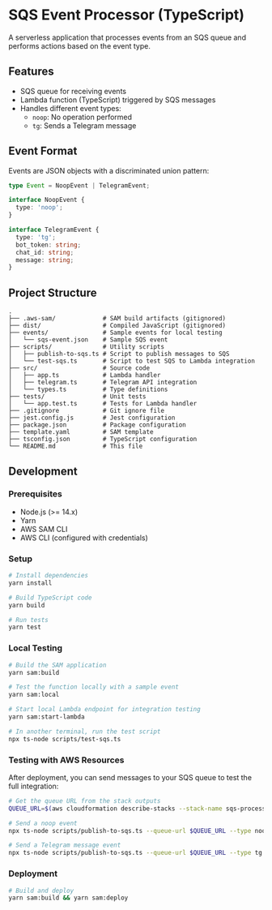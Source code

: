 # SQS Event Processor (TypeScript)

A serverless application that processes events from an SQS queue and performs actions based on the event type.

## Features

- SQS queue for receiving events
- Lambda function (TypeScript) triggered by SQS messages
- Handles different event types:
  - `noop`: No operation performed
  - `tg`: Sends a Telegram message

## Event Format

Events are JSON objects with a discriminated union pattern:

```typescript
type Event = NoopEvent | TelegramEvent;

interface NoopEvent {
  type: 'noop';
}

interface TelegramEvent {
  type: 'tg';
  bot_token: string;
  chat_id: string;
  message: string;
}
```

## Project Structure

```
.
├── .aws-sam/             # SAM build artifacts (gitignored)
├── dist/                 # Compiled JavaScript (gitignored)
├── events/               # Sample events for local testing
│   └── sqs-event.json    # Sample SQS event
├── scripts/              # Utility scripts
│   ├── publish-to-sqs.ts # Script to publish messages to SQS
│   └── test-sqs.ts       # Script to test SQS to Lambda integration
├── src/                  # Source code
│   ├── app.ts            # Lambda handler
│   ├── telegram.ts       # Telegram API integration
│   └── types.ts          # Type definitions
├── tests/                # Unit tests
│   └── app.test.ts       # Tests for Lambda handler
├── .gitignore            # Git ignore file
├── jest.config.js        # Jest configuration
├── package.json          # Package configuration
├── template.yaml         # SAM template
├── tsconfig.json         # TypeScript configuration
└── README.md             # This file
```

## Development

### Prerequisites

- Node.js (>= 14.x)
- Yarn
- AWS SAM CLI
- AWS CLI (configured with credentials)

### Setup

```bash
# Install dependencies
yarn install

# Build TypeScript code
yarn build

# Run tests
yarn test
```

### Local Testing

```bash
# Build the SAM application
yarn sam:build

# Test the function locally with a sample event
yarn sam:local

# Start local Lambda endpoint for integration testing
yarn sam:start-lambda

# In another terminal, run the test script
npx ts-node scripts/test-sqs.ts
```

### Testing with AWS Resources

After deployment, you can send messages to your SQS queue to test the full integration:

```bash
# Get the queue URL from the stack outputs
QUEUE_URL=$(aws cloudformation describe-stacks --stack-name sqs-processor --query "Stacks[0].Outputs[?OutputKey=='EventQueue'].OutputValue" --output text)

# Send a noop event
npx ts-node scripts/publish-to-sqs.ts --queue-url $QUEUE_URL --type noop

# Send a Telegram message event
npx ts-node scripts/publish-to-sqs.ts --queue-url $QUEUE_URL --type tg --bot-token YOUR_BOT_TOKEN --chat-id YOUR_CHAT_ID --message "Hello from SQS!"
```

### Deployment

```bash
# Build and deploy
yarn sam:build && yarn sam:deploy
```